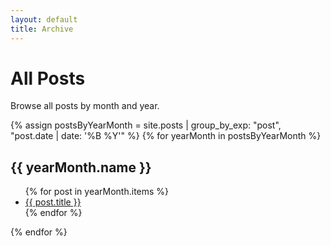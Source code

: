 ```yaml
---
layout: default
title: Archive
---
```


# All Posts

Browse all posts by month and year.

{% assign postsByYearMonth = site.posts | group_by_exp: "post", "post.date | date: '%B %Y'" %}
{% for yearMonth in postsByYearMonth %}
  <h2>{{ yearMonth.name }}</h2>
  <ul>
    {% for post in yearMonth.items %}
      <li><a href="{{ post.url | relative_url }}">{{ post.title }}</a></li>
    {% endfor %}
  </ul>
{% endfor %}
